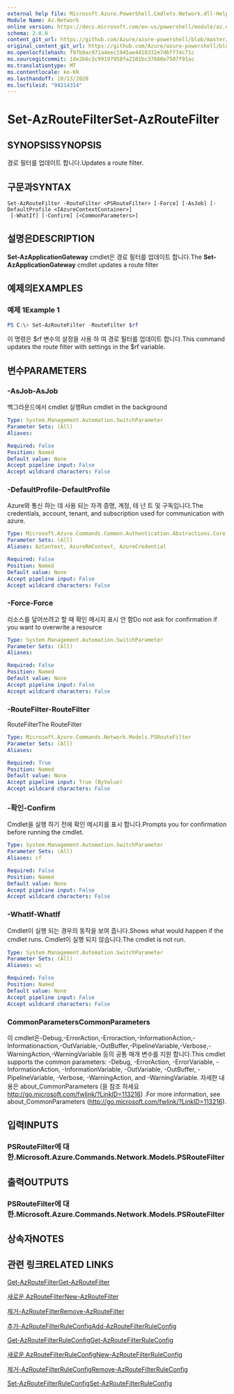 ```yaml
---
external help file: Microsoft.Azure.PowerShell.Cmdlets.Network.dll-Help.xml
Module Name: Az.Network
online version: https://docs.microsoft.com/en-us/powershell/module/az.network/set-azroutefilter
schema: 2.0.0
content_git_url: https://github.com/Azure/azure-powershell/blob/master/src/Network/Network/help/Set-AzRouteFilter.md
original_content_git_url: https://github.com/Azure/azure-powershell/blob/master/src/Network/Network/help/Set-AzRouteFilter.md
ms.openlocfilehash: f97b9ac971a4eec1945ae4418332e7d6ff74c71c
ms.sourcegitcommit: 1de2b6c3c99197958fa2101bc37680e7507f91ac
ms.translationtype: MT
ms.contentlocale: ko-KR
ms.lasthandoff: 10/13/2020
ms.locfileid: "94214314"
---
```

# <span data-ttu-id="0bb3f-101">Set-AzRouteFilter</span><span class="sxs-lookup"><span data-stu-id="0bb3f-101">Set-AzRouteFilter</span></span>

## <span data-ttu-id="0bb3f-102">SYNOPSIS</span><span class="sxs-lookup"><span data-stu-id="0bb3f-102">SYNOPSIS</span></span>
<span data-ttu-id="0bb3f-103">경로 필터를 업데이트 합니다.</span><span class="sxs-lookup"><span data-stu-id="0bb3f-103">Updates a route filter.</span></span>

## <span data-ttu-id="0bb3f-104">구문과</span><span class="sxs-lookup"><span data-stu-id="0bb3f-104">SYNTAX</span></span>

```
Set-AzRouteFilter -RouteFilter <PSRouteFilter> [-Force] [-AsJob] [-DefaultProfile <IAzureContextContainer>]
 [-WhatIf] [-Confirm] [<CommonParameters>]
```

## <span data-ttu-id="0bb3f-105">설명은</span><span class="sxs-lookup"><span data-stu-id="0bb3f-105">DESCRIPTION</span></span>
<span data-ttu-id="0bb3f-106">**Set-AzApplicationGateway** cmdlet은 경로 필터를 업데이트 합니다.</span><span class="sxs-lookup"><span data-stu-id="0bb3f-106">The **Set-AzApplicationGateway** cmdlet updates a route filter</span></span>

## <span data-ttu-id="0bb3f-107">예제의</span><span class="sxs-lookup"><span data-stu-id="0bb3f-107">EXAMPLES</span></span>

### <span data-ttu-id="0bb3f-108">예제 1</span><span class="sxs-lookup"><span data-stu-id="0bb3f-108">Example 1</span></span>
```powershell
PS C:\> Set-AzRouteFilter -RouteFilter $rf
```

<span data-ttu-id="0bb3f-109">이 명령은 $rf 변수의 설정을 사용 하 여 경로 필터를 업데이트 합니다.</span><span class="sxs-lookup"><span data-stu-id="0bb3f-109">This command updates the route filter with settings in the $rf variable.</span></span>

## <span data-ttu-id="0bb3f-110">변수</span><span class="sxs-lookup"><span data-stu-id="0bb3f-110">PARAMETERS</span></span>

### <span data-ttu-id="0bb3f-111">-AsJob</span><span class="sxs-lookup"><span data-stu-id="0bb3f-111">-AsJob</span></span>
<span data-ttu-id="0bb3f-112">백그라운드에서 cmdlet 실행</span><span class="sxs-lookup"><span data-stu-id="0bb3f-112">Run cmdlet in the background</span></span>

```yaml
Type: System.Management.Automation.SwitchParameter
Parameter Sets: (All)
Aliases:

Required: False
Position: Named
Default value: None
Accept pipeline input: False
Accept wildcard characters: False
```

### <span data-ttu-id="0bb3f-113">-DefaultProfile</span><span class="sxs-lookup"><span data-stu-id="0bb3f-113">-DefaultProfile</span></span>
<span data-ttu-id="0bb3f-114">Azure와 통신 하는 데 사용 되는 자격 증명, 계정, 테 넌 트 및 구독입니다.</span><span class="sxs-lookup"><span data-stu-id="0bb3f-114">The credentials, account, tenant, and subscription used for communication with azure.</span></span>

```yaml
Type: Microsoft.Azure.Commands.Common.Authentication.Abstractions.Core.IAzureContextContainer
Parameter Sets: (All)
Aliases: AzContext, AzureRmContext, AzureCredential

Required: False
Position: Named
Default value: None
Accept pipeline input: False
Accept wildcard characters: False
```

### <span data-ttu-id="0bb3f-115">-Force</span><span class="sxs-lookup"><span data-stu-id="0bb3f-115">-Force</span></span>
<span data-ttu-id="0bb3f-116">리소스를 덮어쓰려고 할 때 확인 메시지 표시 안 함</span><span class="sxs-lookup"><span data-stu-id="0bb3f-116">Do not ask for confirmation if you want to overwrite a resource</span></span>

```yaml
Type: System.Management.Automation.SwitchParameter
Parameter Sets: (All)
Aliases:

Required: False
Position: Named
Default value: None
Accept pipeline input: False
Accept wildcard characters: False
```

### <span data-ttu-id="0bb3f-117">-RouteFilter</span><span class="sxs-lookup"><span data-stu-id="0bb3f-117">-RouteFilter</span></span>
<span data-ttu-id="0bb3f-118">RouteFilter</span><span class="sxs-lookup"><span data-stu-id="0bb3f-118">The RouteFilter</span></span>

```yaml
Type: Microsoft.Azure.Commands.Network.Models.PSRouteFilter
Parameter Sets: (All)
Aliases:

Required: True
Position: Named
Default value: None
Accept pipeline input: True (ByValue)
Accept wildcard characters: False
```

### <span data-ttu-id="0bb3f-119">-확인</span><span class="sxs-lookup"><span data-stu-id="0bb3f-119">-Confirm</span></span>
<span data-ttu-id="0bb3f-120">Cmdlet을 실행 하기 전에 확인 메시지를 표시 합니다.</span><span class="sxs-lookup"><span data-stu-id="0bb3f-120">Prompts you for confirmation before running the cmdlet.</span></span>

```yaml
Type: System.Management.Automation.SwitchParameter
Parameter Sets: (All)
Aliases: cf

Required: False
Position: Named
Default value: None
Accept pipeline input: False
Accept wildcard characters: False
```

### <span data-ttu-id="0bb3f-121">-WhatIf</span><span class="sxs-lookup"><span data-stu-id="0bb3f-121">-WhatIf</span></span>
<span data-ttu-id="0bb3f-122">Cmdlet이 실행 되는 경우의 동작을 보여 줍니다.</span><span class="sxs-lookup"><span data-stu-id="0bb3f-122">Shows what would happen if the cmdlet runs.</span></span> <span data-ttu-id="0bb3f-123">Cmdlet이 실행 되지 않습니다.</span><span class="sxs-lookup"><span data-stu-id="0bb3f-123">The cmdlet is not run.</span></span>

```yaml
Type: System.Management.Automation.SwitchParameter
Parameter Sets: (All)
Aliases: wi

Required: False
Position: Named
Default value: None
Accept pipeline input: False
Accept wildcard characters: False
```

### <span data-ttu-id="0bb3f-124">CommonParameters</span><span class="sxs-lookup"><span data-stu-id="0bb3f-124">CommonParameters</span></span>
<span data-ttu-id="0bb3f-125">이 cmdlet은-Debug,-ErrorAction,-Erroraction,-InformationAction,-Informationaction,-OutVariable,-OutBuffer,-PipelineVariable,-Verbose,-WarningAction,-WarningVariable 등의 공통 매개 변수를 지원 합니다.</span><span class="sxs-lookup"><span data-stu-id="0bb3f-125">This cmdlet supports the common parameters: -Debug, -ErrorAction, -ErrorVariable, -InformationAction, -InformationVariable, -OutVariable, -OutBuffer, -PipelineVariable, -Verbose, -WarningAction, and -WarningVariable.</span></span> <span data-ttu-id="0bb3f-126">자세한 내용은 about_CommonParameters (을 참조 하세요 http://go.microsoft.com/fwlink/?LinkID=113216) .</span><span class="sxs-lookup"><span data-stu-id="0bb3f-126">For more information, see about_CommonParameters (http://go.microsoft.com/fwlink/?LinkID=113216).</span></span>

## <span data-ttu-id="0bb3f-127">입력</span><span class="sxs-lookup"><span data-stu-id="0bb3f-127">INPUTS</span></span>

### <span data-ttu-id="0bb3f-128">PSRouteFilter에 대 한.</span><span class="sxs-lookup"><span data-stu-id="0bb3f-128">Microsoft.Azure.Commands.Network.Models.PSRouteFilter</span></span>

## <span data-ttu-id="0bb3f-129">출력</span><span class="sxs-lookup"><span data-stu-id="0bb3f-129">OUTPUTS</span></span>

### <span data-ttu-id="0bb3f-130">PSRouteFilter에 대 한.</span><span class="sxs-lookup"><span data-stu-id="0bb3f-130">Microsoft.Azure.Commands.Network.Models.PSRouteFilter</span></span>

## <span data-ttu-id="0bb3f-131">상속자</span><span class="sxs-lookup"><span data-stu-id="0bb3f-131">NOTES</span></span>

## <span data-ttu-id="0bb3f-132">관련 링크</span><span class="sxs-lookup"><span data-stu-id="0bb3f-132">RELATED LINKS</span></span>

[<span data-ttu-id="0bb3f-133">Get-AzRouteFilter</span><span class="sxs-lookup"><span data-stu-id="0bb3f-133">Get-AzRouteFilter</span></span>](./Get-AzRouteFilter.md)

[<span data-ttu-id="0bb3f-134">새로운 AzRouteFilter</span><span class="sxs-lookup"><span data-stu-id="0bb3f-134">New-AzRouteFilter</span></span>](./New-AzRouteFilter.md)

[<span data-ttu-id="0bb3f-135">제거-AzRouteFilter</span><span class="sxs-lookup"><span data-stu-id="0bb3f-135">Remove-AzRouteFilter</span></span>](./Remove-AzRouteFilter.md)

[<span data-ttu-id="0bb3f-136">추가-AzRouteFilterRuleConfig</span><span class="sxs-lookup"><span data-stu-id="0bb3f-136">Add-AzRouteFilterRuleConfig</span></span>](./Add-AzRouteFilterRuleConfig.md)

[<span data-ttu-id="0bb3f-137">Get-AzRouteFilterRuleConfig</span><span class="sxs-lookup"><span data-stu-id="0bb3f-137">Get-AzRouteFilterRuleConfig</span></span>](./Get-AzRouteFilterRuleConfig.md)

[<span data-ttu-id="0bb3f-138">새로운 AzRouteFilterRuleConfig</span><span class="sxs-lookup"><span data-stu-id="0bb3f-138">New-AzRouteFilterRuleConfig</span></span>](./New-AzRouteFilterRuleConfig.md)

[<span data-ttu-id="0bb3f-139">제거-AzRouteFilterRuleConfig</span><span class="sxs-lookup"><span data-stu-id="0bb3f-139">Remove-AzRouteFilterRuleConfig</span></span>](./Remove-AzRouteFilterRuleConfig.md)

[<span data-ttu-id="0bb3f-140">Set-AzRouteFilterRuleConfig</span><span class="sxs-lookup"><span data-stu-id="0bb3f-140">Set-AzRouteFilterRuleConfig</span></span>](./Set-AzRouteFilterRuleConfig.md)
